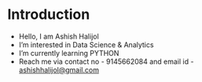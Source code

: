 # Introduction
-	Hello, I am Ashish Halijol
-	I’m interested in Data Science & Analytics
-	I’m currently learning PYTHON
-	Reach me via contact no - 9145662084 and email id - ashishhalijol@gmail.com
